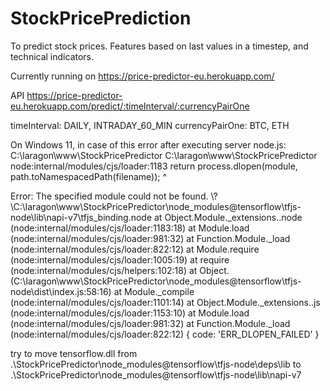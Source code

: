 # StockPricePrediction
To predict stock prices. Features based on last values in a timestep, and technical indicators.

Currently running on https://price-predictor-eu.herokuapp.com/

API https://price-predictor-eu.herokuapp.com/predict/:timeInterval/:currencyPairOne

timeInterval: DAILY, INTRADAY_60_MIN
currencyPairOne: BTC, ETH

On Windows 11, in case of this error after executing server node.js:
C:\laragon\www\StockPricePredictor
C:\laragon\www\StockPricePredictor
node:internal/modules/cjs/loader:1183
  return process.dlopen(module, path.toNamespacedPath(filename));
                 ^

Error: The specified module could not be found.
\\?\C:\laragon\www\StockPricePredictor\node_modules\@tensorflow\tfjs-node\lib\napi-v7\tfjs_binding.node
    at Object.Module._extensions..node (node:internal/modules/cjs/loader:1183:18)
    at Module.load (node:internal/modules/cjs/loader:981:32)
    at Function.Module._load (node:internal/modules/cjs/loader:822:12)
    at Module.require (node:internal/modules/cjs/loader:1005:19)
    at require (node:internal/modules/cjs/helpers:102:18)
    at Object.<anonymous> (C:\laragon\www\StockPricePredictor\node_modules\@tensorflow\tfjs-node\dist\index.js:58:16)
    at Module._compile (node:internal/modules/cjs/loader:1101:14)
    at Object.Module._extensions..js (node:internal/modules/cjs/loader:1153:10)
    at Module.load (node:internal/modules/cjs/loader:981:32)
    at Function.Module._load (node:internal/modules/cjs/loader:822:12) {
  code: 'ERR_DLOPEN_FAILED'
}


try to move tensorflow.dll
from .\StockPricePredictor\node_modules\@tensorflow\tfjs-node\deps\lib
to .\StockPricePredictor\node_modules\@tensorflow\tfjs-node\lib\napi-v7